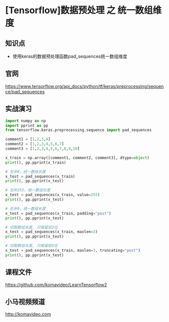 [Tensorflow]数据预处理 之 统一数组维度
===================================

## 知识点

* 使用keras的数据预处理函数pad_sequences统一数组维度

## 官网

https://www.tensorflow.org/api_docs/python/tf/keras/preprocessing/sequence/pad_sequences

## 实战演习

~~~python
import numpy as np
import pprint as pp
from tensorflow.keras.preprocessing.sequence import pad_sequences

comment1 = [1,2,3,4]
comment2 = [1,2,3,4,5,6,7]
comment3 = [1,2,3,4,5,6,7,8,9,10]

x_train = np.array([comment1, comment2, comment3], dtype=object)
print(), pp.pprint(x_train)

# 左补0，统一数组长度
x_test = pad_sequences(x_train)
print(), pp.pprint(x_test)

# 左补255，统一数组长度
x_test = pad_sequences(x_train, value=255)
print(), pp.pprint(x_test)

# 右补0，统一数组长度
x_test = pad_sequences(x_train, padding="post")
print(), pp.pprint(x_test)

# 切取数组长度, 只保留后3位
x_test = pad_sequences(x_train, maxlen=3)
print(), pp.pprint(x_test)

# 切取数组长度, 只保留前3位
x_test = pad_sequences(x_train, maxlen=3, truncating="post")
print(), pp.pprint(x_test)
~~~

## 课程文件

https://github.com/komavideo/LearnTensorflow2

## 小马视频频道

http://komavideo.com
